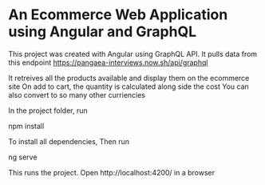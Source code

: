 <h1>An Ecommerce Web Application using Angular and GraphQL</h1>

This project was created with Angular using GraphQL API. 
It pulls data from this endpoint https://pangaea-interviews.now.sh/api/graphql

It retreives all the products available and display them on the ecommerce site
On add to cart, the quantity is calculated along side the cost
You can also convert to so many other curriencies

In the project folder, run

  npm install

To install all dependencies, Then run

  ng serve

This runs the project. Open http://localhost:4200/ in a browser






